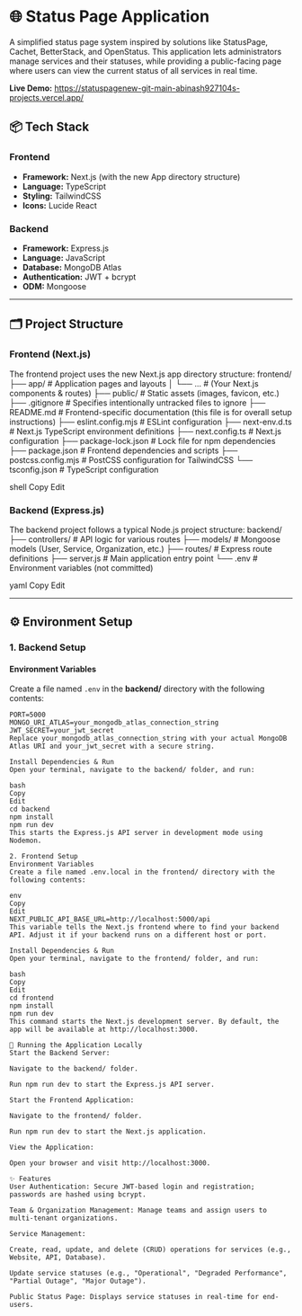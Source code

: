 # 🌐 Status Page Application

A simplified status page system inspired by solutions like StatusPage, Cachet, BetterStack, and OpenStatus. This application lets administrators manage services and their statuses, while providing a public-facing page where users can view the current status of all services in real time.

**Live Demo:** 
https://statuspagenew-git-main-abinash927104s-projects.vercel.app/

## 📦 Tech Stack

### Frontend
- **Framework:** Next.js (with the new App directory structure)
- **Language:** TypeScript
- **Styling:** TailwindCSS
- **Icons:** Lucide React

### Backend
- **Framework:** Express.js
- **Language:** JavaScript
- **Database:** MongoDB Atlas
- **Authentication:** JWT + bcrypt
- **ODM:** Mongoose

---

## 🗂️ Project Structure

### Frontend (Next.js)
The frontend project uses the new Next.js app directory structure:
frontend/ ├── app/ # Application pages and layouts │ └── ... # (Your Next.js components & routes) ├── public/ # Static assets (images, favicon, etc.) ├── .gitignore # Specifies intentionally untracked files to ignore ├── README.md # Frontend-specific documentation (this file is for overall setup instructions) ├── eslint.config.mjs # ESLint configuration ├── next-env.d.ts # Next.js TypeScript environment definitions ├── next.config.ts # Next.js configuration ├── package-lock.json # Lock file for npm dependencies ├── package.json # Frontend dependencies and scripts ├── postcss.config.mjs # PostCSS configuration for TailwindCSS └── tsconfig.json # TypeScript configuration

shell
Copy
Edit

### Backend (Express.js)
The backend project follows a typical Node.js project structure:
backend/ ├── controllers/ # API logic for various routes ├── models/ # Mongoose models (User, Service, Organization, etc.) ├── routes/ # Express route definitions ├── server.js # Main application entry point └── .env # Environment variables (not committed)

yaml
Copy
Edit

---

## ⚙️ Environment Setup

### 1. Backend Setup

#### Environment Variables
Create a file named `.env` in the **backend/** directory with the following contents:

```env
PORT=5000
MONGO_URI_ATLAS=your_mongodb_atlas_connection_string
JWT_SECRET=your_jwt_secret
Replace your_mongodb_atlas_connection_string with your actual MongoDB Atlas URI and your_jwt_secret with a secure string.

Install Dependencies & Run
Open your terminal, navigate to the backend/ folder, and run:

bash
Copy
Edit
cd backend
npm install
npm run dev
This starts the Express.js API server in development mode using Nodemon.

2. Frontend Setup
Environment Variables
Create a file named .env.local in the frontend/ directory with the following contents:

env
Copy
Edit
NEXT_PUBLIC_API_BASE_URL=http://localhost:5000/api
This variable tells the Next.js frontend where to find your backend API. Adjust it if your backend runs on a different host or port.

Install Dependencies & Run
Open your terminal, navigate to the frontend/ folder, and run:

bash
Copy
Edit
cd frontend
npm install
npm run dev
This command starts the Next.js development server. By default, the app will be available at http://localhost:3000.

🚀 Running the Application Locally
Start the Backend Server:

Navigate to the backend/ folder.

Run npm run dev to start the Express.js API server.

Start the Frontend Application:

Navigate to the frontend/ folder.

Run npm run dev to start the Next.js application.

View the Application:

Open your browser and visit http://localhost:3000.

✨ Features
User Authentication: Secure JWT-based login and registration; passwords are hashed using bcrypt.

Team & Organization Management: Manage teams and assign users to multi-tenant organizations.

Service Management:

Create, read, update, and delete (CRUD) operations for services (e.g., Website, API, Database).

Update service statuses (e.g., "Operational", "Degraded Performance", "Partial Outage", "Major Outage").

Public Status Page: Displays service statuses in real-time for end-users.

